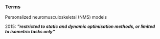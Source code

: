 ### Terms
Personalized neuromusculoskeletal (NMS) models

2015: ***"restricted to static and dynamic optimisation methods, or limited to isometric tasks only"***
